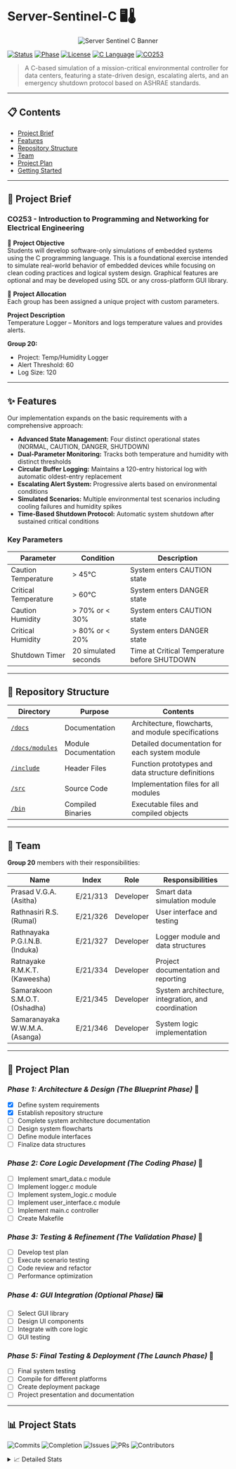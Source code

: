 # Server-Sentinel-C 🖥️🌡️

<p align="center">
  <img src="https://via.placeholder.com/800x200?text=Server+Sentinel+C" alt="Server Sentinel C Banner">
</p>

[![Status](https://img.shields.io/badge/Status-In%20Development-yellow)](https://github.com/yourusername/server-sentinel-c)
[![Phase](https://img.shields.io/badge/Phase-1%3A%20Architecture-blue)](https://github.com/yourusername/server-sentinel-c)
[![License](https://img.shields.io/badge/License-MIT-green)](https://opensource.org/licenses/MIT)
[![C Language](https://img.shields.io/badge/Language-C-orange)](https://en.cppreference.com/w/c)
[![CO253](https://img.shields.io/badge/Course-CO253-red)](https://github.com/yourusername/server-sentinel-c)

> A C-based simulation of a mission-critical environmental controller for data centers, featuring a state-driven design, escalating alerts, and an emergency shutdown protocol based on ASHRAE standards.

---

## 📋 Contents

- [Project Brief](#-project-brief)
- [Features](#-features)
- [Repository Structure](#-repository-structure)
- [Team](#-team)
- [Project Plan](#-project-plan)
- [Getting Started](#-getting-started)

---

## 📑 Project Brief

### CO253 - Introduction to Programming and Networking for Electrical Engineering

🌟 **Project Objective**  
Students will develop software-only simulations of embedded systems using the C programming language. This is a foundational exercise intended to simulate real-world behavior of embedded devices while focusing on clean coding practices and logical system design. Graphical features are optional and may be developed using SDL or any cross-platform GUI library.

📅 **Project Allocation**  
Each group has been assigned a unique project with custom parameters.

**Project Description**  
Temperature Logger – Monitors and logs temperature values and provides alerts.

**Group 20:**
- Project: Temp/Humidity Logger
- Alert Threshold: 60
- Log Size: 120

---

## ✨ Features

Our implementation expands on the basic requirements with a comprehensive approach:

- **Advanced State Management:** Four distinct operational states (NORMAL, CAUTION, DANGER, SHUTDOWN)
- **Dual-Parameter Monitoring:** Tracks both temperature and humidity with distinct thresholds
- **Circular Buffer Logging:** Maintains a 120-entry historical log with automatic oldest-entry replacement
- **Escalating Alert System:** Progressive alerts based on environmental conditions
- **Simulated Scenarios:** Multiple environmental test scenarios including cooling failures and humidity spikes
- **Time-Based Shutdown Protocol:** Automatic system shutdown after sustained critical conditions

### Key Parameters

| Parameter | Condition | Description |
|-----------|-----------|-------------|
| Caution Temperature | > 45°C | System enters CAUTION state |
| Critical Temperature | > 60°C | System enters DANGER state |
| Caution Humidity | > 70% or < 30% | System enters CAUTION state |
| Critical Humidity | > 80% or < 20% | System enters DANGER state |
| Shutdown Timer | 20 simulated seconds | Time at Critical Temperature before SHUTDOWN |

---
 
## 📂 Repository Structure

| Directory | Purpose | Contents |
|-----------|---------|----------|
| [`/docs`](./docs) | Documentation | Architecture, flowcharts, and module specifications |
| [`/docs/modules`](./docs/modules) | Module Documentation | Detailed documentation for each system module |
| [`/include`](./include) | Header Files | Function prototypes and data structure definitions |
| [`/src`](./src) | Source Code | Implementation files for all modules |
| [`/bin`](./bin) | Compiled Binaries | Executable files and compiled objects |


---

## 👥 Team

**Group 20**  members with their  responsibilities:

| Name | Index | Role | Responsibilities |
|------|-------|------|------------------|
| Prasad V.G.A. (Asitha) | E/21/313 | Developer | Smart data simulation module |
| Rathnasiri R.S. (Rumal) | E/21/326 | Developer | User interface and testing |
| Rathnayaka P.G.I.N.B. (Induka) | E/21/327 | Developer | Logger module and data structures |
| Ratnayake R.M.K.T. (Kaweesha) | E/21/334 | Developer | Project documentation and reporting |
| Samarakoon S.M.O.T. (Oshadha) | E/21/345 | Developer | System architecture, integration, and coordination |
| Samaranayaka W.W.M.A. (Asanga) | E/21/346 | Developer | System logic implementation |

---


## 📅 Project Plan

### *Phase 1: Architecture & Design (The Blueprint Phase)* 🚧

- [x] Define system requirements
- [x] Establish repository structure
- [ ] Complete system architecture documentation
- [ ] Design system flowcharts
- [ ] Define module interfaces
- [ ] Finalize data structures

### *Phase 2: Core Logic Development (The Coding Phase)* 📝

- [ ] Implement smart_data.c module
- [ ] Implement logger.c module
- [ ] Implement system_logic.c module
- [ ] Implement user_interface.c module
- [ ] Implement main.c controller
- [ ] Create Makefile

### *Phase 3: Testing & Refinement (The Validation Phase)* 🧪

- [ ] Develop test plan
- [ ] Execute scenario testing
- [ ] Code review and refactor
- [ ] Performance optimization

### *Phase 4: GUI Integration (Optional Phase)* 🖼️

- [ ] Select GUI library
- [ ] Design UI components
- [ ] Integrate with core logic
- [ ] GUI testing

### *Phase 5: Final Testing & Deployment (The Launch Phase)* 🚀

- [ ] Final system testing
- [ ] Compile for different platforms
- [ ] Create deployment package
- [ ] Project presentation and documentation

---

## 📊 Project Stats

![Commits](https://img.shields.io/badge/Commits-27-blue)
![Completion](https://img.shields.io/badge/Completion-8%25-yellow)
![Issues](https://img.shields.io/badge/Open%20Issues-4-red)
![PRs](https://img.shields.io/badge/Pull%20Requests-2-green)
![Contributors](https://img.shields.io/badge/Contributors-6-orange)

<details>
  <summary>📈 Detailed Stats</summary>
  
  | Metric | Value | Progress |
  |--------|-------|----------|
  | Lines of Code | ~2,500 (projected) | - |
  | Documentation Pages | 7 | - |
  | Phase 1 Tasks | 2/6 completed (33%) | █████░░░░░░░░░ 33% |
  | Phase 2 Tasks | 0/6 completed (0%) | ░░░░░░░░░░░░░░ 0% |
  | Phase 3 Tasks | 0/4 completed (0%) | ░░░░░░░░░░░░░░ 0% |
  | Phase 4 Tasks | 0/4 completed (0%) | ░░░░░░░░░░░░░░ 0% |
  | Phase 5 Tasks | 0/4 completed (0%) | ░░░░░░░░░░░░░░ 0% |
  | Total Tasks | 2/24 completed | █░░░░░░░░░░░░░░ 8% |
  
  ### Phase Completion Visual
  
  ```mermaid
  pie title Project Phase Completion
      "Phase 1" : 33
      "Phase 2" : 0
      "Phase 3" : 0
      "Phase 4" : 0
      "Phase 5" : 0
      "Remaining" : 67
    </details> ```

---

## 🚀 Getting Started

> ⚠️ **Note:** This project is currently in Phase 1 (Architecture & Design). Build instructions will be added in Phase 2.

### Prerequisites (Planned)

- GCC compiler (version 9.0+)
- Make build system
- SDL2 library (for optional GUI components)

### Building (Coming in Phase 2)

```bash
# Clone the repository
git clone https://github.com/yourusername/server-sentinel-c.git

# Navigate to project directory
cd server-sentinel-c

# Compile the project
make

#Running (Coming in Phase 2)
# Run the program
./bin/server-sentinel
```
---

## 📊 System State Diagram

```mermaid
stateDiagram-v2
    [*] --> NORMAL
    NORMAL --> CAUTION: Temp > 45°C OR Humidity < 30% OR > 70%
    CAUTION --> NORMAL: Temp < 45°C AND 30% < Humidity < 70%
    CAUTION --> DANGER: Temp > 60°C OR Humidity < 20% OR > 80%
    DANGER --> CAUTION: Temp < 60°C AND 20% < Humidity < 80%
    DANGER --> SHUTDOWN: Critical Temp for > 20 seconds
    SHUTDOWN --> [*]
```
---
<p align="center"> <b>CO253 - Introduction to Programming and Networking for Electrical Engineering</b><br> University of Peradeniya | Department of Electrical & Electronic Engineering | 2025 </p>
